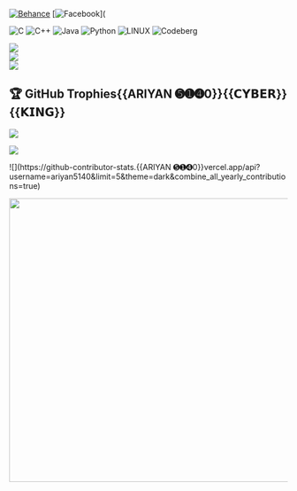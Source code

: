 
[![Behance](https://img.shields.io/badge/Behance-1769ff?logo=behance&logoColor=white)](https://behance.net/ariyan5140) [![Facebook](https://img.shields.io/badge/Facebook-%231877F2.svg?logo=Facebook&logoColor=white)](


![C](https://img.shields.io/badge/c-%2300599C.svg?style=for-the-badge&logo=c&logoColor=white) ![C++](https://img.shields.io/badge/c++-%2300599C.svg?style=for-the-badge&logo=c%2B%2B&logoColor=white) ![Java](https://img.shields.io/badge/java-%23ED8B00.svg?style=for-the-badge&logo=java&logoColor=white) ![Python](https://img.shields.io/badge/python-3670A0?style=for-the-badge&logo=python&logoColor=ffdd54) ![LINUX](https://img.shields.io/badge/Linux-FCC624?style=for-the-badge&logo=linux&logoColor=black) ![Codeberg](https://img.shields.io/badge/Codeberg-2185D0?style=for-the-badge&logo=Codeberg&logoColor=white)

![](https://github-readme-stats.vercel.app/api?username=ariyan5140&theme=dark&hide_border=false&include_all_commits=true&count_private=true)<br/>
![](https://github-readme-streak-stats.herokuapp.com/?user=ariyan5140&theme=dark&hide_border=false)<br/>
![](https://github-readme-stats.vercel.app/api/top-langs/?username=ariyan5140&theme=dark&hide_border=false&include_all_commits=true&count_private=true&layout=compact)

## 🏆 GitHub Trophies{{ARIYAN ➎➊➍0}}{{𝗖𝗬𝗕𝗘𝗥}}{{𝗞𝗜𝗡𝗚}}
![](https://github-profile-trophy.vercel.app/?username=ariyan5140&theme=radical&no-frame=false&no-bg=false&margin-w=4)


![](https://quotes-github-readme.vercel.app/api?type=horizontal&theme=radical)


![](https://github-contributor-stats.{{ARIYAN ➎➊➍0}}vercel.app/api?username=ariyan5140&limit=5&theme=dark&combine_all_yearly_contributions=true)


<img src="https://rm.up.railway.app/" width="512px"/>

<!-- Proudly created with GPRM ( https://gprm.itsvg.in ) -->

